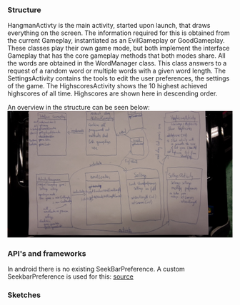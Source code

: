 ### Structure
HangmanActivty is the main activity, started upon launch, that draws everything on the screen. 
The information required for this is obtained from the current Gameplay, instantiated as an EvilGameplay or GoodGameplay. 
These classes play their own game mode, but both implement the interface Gameplay that has 
the core gameplay methods that both modes share. 
All the words are obtained in the WordManager class. This class answers to a request of a random word or 
multiple words with a given word length.
The SettingsActivity contains the tools to edit the user preferences, the settings of the game.
The HighscoresActivity shows the 10 highest achieved highscores of all time. Highscores are shown here in descending order. 

An overview in the structure can be seen below: 
![alt text](https://raw.githubusercontent.com/Poezedoez/EvilHangman/master/sketches/structure.jpg "Structure")

### API's and frameworks
In android there is no existing SeekBarPreference. A custom SeekbarPreference is used for this:
[source](http://bit.ly/1lP8Orp)

### Sketches
